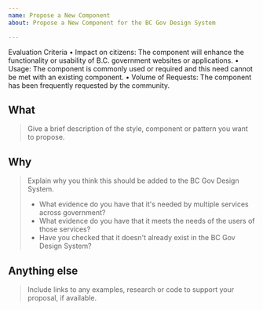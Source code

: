 ```yaml
---
name: Propose a New Component
about: Propose a New Component for the BC Gov Design System

---
```


Evaluation Criteria
•    Impact on citizens: The component will enhance the functionality or usability of B.C. government websites or applications.
•    Usage: The component is commonly used or required and this need cannot be met with an existing component.
•    Volume of Requests: The component has been frequently requested by the community.
## What
> Give a brief description of the style, component or pattern you want to propose.

## Why
> Explain why you think this should be added to the BC Gov Design System.
>
> - What evidence do you have that it's needed by multiple services across government?
> - What evidence do you have that it meets the needs of the users of those services?
> - Have you checked that it doesn't already exist in the BC Gov Design System?

## Anything else
> Include links to any examples, research or code to support your proposal, if available.
